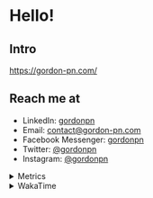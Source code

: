 # Hello!

## Intro

<https://gordon-pn.com/>

## Reach me at

- LinkedIn: [gordonpn](https://www.linkedin.com/in/gordonpn/)
- Email: [contact@gordon-pn.com](mailto:contact@gordon-pn.com)
- Facebook Messenger: [gordonpn](https://www.messenger.com/t/Gordonpn)
- Twitter: [@gordonpn](https://twitter.com/Gordonpn)
- Instagram: [@gordonpn](https://www.instagram.com/gordonpn/)

<details>
  <summary>Metrics</summary>

  <img align="center" src="https://github.com/gordonpn/gordonpn/blob/master/github-metrics.svg" alt="GitHub Metrics">

</details>

<details>
  <summary>WakaTime</summary>

  <!--START_SECTION:waka-->
📊 **This Week I Spent My Time On** 

```text
💬 Programming Languages: 
Other                    17 hrs 48 mins      ████████████████████████░   94.18 % 
Java                     33 mins             █░░░░░░░░░░░░░░░░░░░░░░░░   02.96 % 
textmate                 17 mins             ░░░░░░░░░░░░░░░░░░░░░░░░░   01.54 % 
Python                   9 mins              ░░░░░░░░░░░░░░░░░░░░░░░░░   00.88 % 
CSV                      1 min               ░░░░░░░░░░░░░░░░░░░░░░░░░   00.15 % 

🔥 Editors: 
Chrome                   10 hrs 48 mins      ██████████████░░░░░░░░░░░   57.14 % 
Slack                    3 hrs 27 mins       █████░░░░░░░░░░░░░░░░░░░░   18.31 % 
Firefox                  1 hr 3 mins         █░░░░░░░░░░░░░░░░░░░░░░░░   05.57 % 
IntelliJ IDEA            52 mins             █░░░░░░░░░░░░░░░░░░░░░░░░   04.62 % 
iTerm2                   43 mins             █░░░░░░░░░░░░░░░░░░░░░░░░   03.83 % 
```


 Last Updated on 15/10/2025 16:26:33 UTC
<!--END_SECTION:waka-->
</details>

